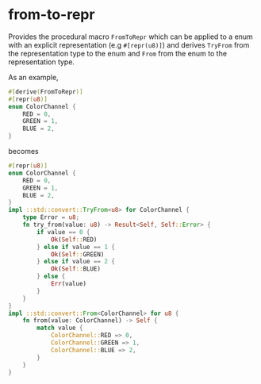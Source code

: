 # from-to-repr

Provides the procedural macro `FromToRepr` which can be applied to a enum with an explicit representation (e.g `#[repr(u8)]`) and derives `TryFrom` from the representation type to the enum and `From` from the enum to the representation type.

As an example,

```rust
#[derive(FromToRepr)]
#[repr(u8)]
enum ColorChannel {
    RED = 0,
    GREEN = 1,
    BLUE = 2,
}
```

becomes

```rust
#[repr(u8)]
enum ColorChannel {
    RED = 0,
    GREEN = 1,
    BLUE = 2,
}
impl ::std::convert::TryFrom<u8> for ColorChannel {
    type Error = u8;
    fn try_from(value: u8) -> Result<Self, Self::Error> {
        if value == 0 {
            Ok(Self::RED)
        } else if value == 1 {
            Ok(Self::GREEN)
        } else if value == 2 {
            Ok(Self::BLUE)
        } else {
            Err(value)
        }
    }
}
impl ::std::convert::From<ColorChannel> for u8 {
    fn from(value: ColorChannel) -> Self {
        match value {
            ColorChannel::RED => 0,
            ColorChannel::GREEN => 1,
            ColorChannel::BLUE => 2,
        }
    }
}
```
